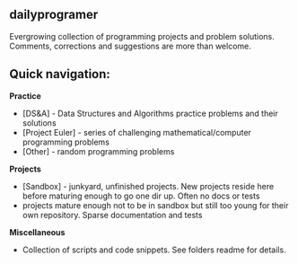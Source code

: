 ## dailyprogramer

Evergrowing collection of programming projects and problem solutions. 
Comments, corrections and suggestions are more than welcome. 

## Quick navigation:
**Practice**
+ [DS&A] - Data Structures and Algorithms practice problems and their solutions
+ [Project Euler] - series of challenging mathematical/computer programming problems
+ [Other] - random programming problems

**Projects**
+ [Sandbox] - junkyard, unfinished projects. New projects reside here before maturing enough to go one dir up. Often no docs or tests
+ projects mature enough not to be in sandbox but still too young for their own repository. Sparse documentation and tests

**Miscellaneous**
+ Collection of scripts and code snippets. See folders readme for details.
